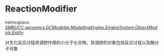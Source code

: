 ﻿# ReactionModifier
_namespace: [SMRUCC.genomics.GCModeller.ModellingEngine.EngineSystem.ObjectModels.Entity](./index.md)_

对生化反应过程其调控作用的小分子化合物，其调控的对象包括反应过程以及酶分子对象




